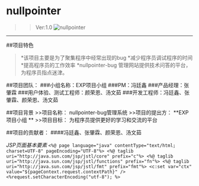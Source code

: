 # nullpointer
>>Ver:1.0
![nullpointer](http://www.fengtingxin.cn/images/black_logo.png)
***
##项目特色
>	*该项目主要是为了聚集程序中经常出现的bug
	*减少程序员调试程序的时间
	*提高程序员的工作效率
	*nullpointer-bug 管理网站提供技术问答的平台，为程序员指点迷津。

##项目团队：
###小组名称：EXP项目小组
###PM：冯廷鑫
###产品经理：张肇霖
###用户体验、测试工程师：颜荣恩、汤文茹
###开发工程师：冯廷鑫、张肇霖、颜荣恩、汤文茹

##项目背景
	>>项目名称：		nullpointer-bug管理系统 
	>>项目的提出方：	**EXP项目小组 **
	>>项目目标：		为程序员提供更好的学习和交流的平台

##项目的贡献者：
####冯廷鑫、张肇霖、颜荣恩、汤文茹

*JSP页面基本要素*
`
	<%@ page language="java" contentType="text/html; charset=UTF-8" pageEncoding="UTF-8"%>
	<%@ taglib uri="http://java.sun.com/jsp/jstl/core" prefix="c"%>
	<%@ taglib uri="http://java.sun.com/jsp/jstl/functions" prefix="fn"%>
	<%@ taglib uri="http://java.sun.com/jsp/jstl/fmt" prefix="fmt"%>
	<c:set var="ctx" value="${pageContext.request.contextPath}" />
	<%request.setCharacterEncoding("utf-8"); %>
`

